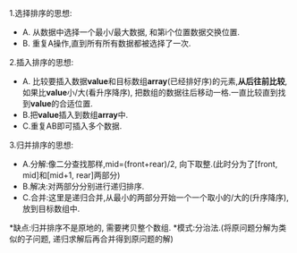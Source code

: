 1.选择排序的思想: 
* A. 从数据中选择一个最小/最大数据, 和第i个位置数据交换位置.
* B. 重复A操作,直到所有所有数据都被选择了一次.

2.插入排序的思想:
* A. 比较要插入数据**value**和目标数组**array**(已经排好序)的元素,**从后往前比较**,如果比**value**小/大(看升序降序), 把数组的数据往后移动一格.一直比较直到找到**value**的合适位置.
* B.把**value**插入到数组**array**中.
* C.重复AB即可插入多个数据.

3.归并排序的思想:
* A.分解:像二分查找那样,mid=(front+rear)/2, 向下取整.(此时分为了[front, mid]和[mid+1, rear]两部分)
* B.解决:对两部分分别进行递归排序.
* C.合并:这里是递归合并,从最小的两部分开始一个一个取小的/大的(升序降序),放到目标数组中.

*缺点:归并排序不是原地的, 需要拷贝整个数组.
*模式:分治法.(将原问题分解为类似的子问题, 递归求解后再合并得到原问题的解)
